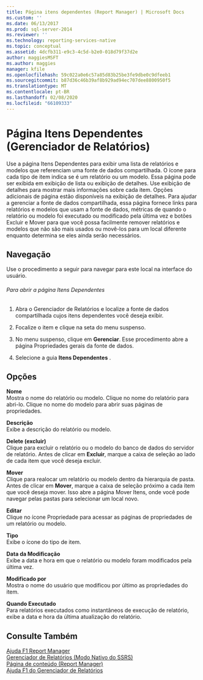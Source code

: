 ```yaml
---
title: Página itens dependentes (Report Manager) | Microsoft Docs
ms.custom: ''
ms.date: 06/13/2017
ms.prod: sql-server-2014
ms.reviewer: ''
ms.technology: reporting-services-native
ms.topic: conceptual
ms.assetid: 4dcfb311-e9c3-4c5d-b2e0-018d79f37d2e
author: maggiesMSFT
ms.author: maggies
manager: kfile
ms.openlocfilehash: 59c022a0e6c57a85d83b25be3fe9dbe0c9dfeeb1
ms.sourcegitcommit: b87d36c46b39af8b929ad94ec707dee8800950f5
ms.translationtype: MT
ms.contentlocale: pt-BR
ms.lasthandoff: 02/08/2020
ms.locfileid: "66109333"
---
```

# <a name="dependent-items-page-report-manager"></a>Página Itens Dependentes (Gerenciador de Relatórios)
  Use a página Itens Dependentes para exibir uma lista de relatórios e modelos que referenciam uma fonte de dados compartilhada. O ícone para cada tipo de item indica se é um relatório ou um modelo. Essa página pode ser exibida em exibição de lista ou exibição de detalhes. Use exibição de detalhes para mostrar mais informações sobre cada item. Opções adicionais de página estão disponíveis na exibição de detalhes. Para ajudar a gerenciar a fonte de dados compartilhada, essa página fornece links para relatórios e modelos que usam a fonte de dados, métricas de quando o relatório ou modelo foi executado ou modificado pela última vez e botões Excluir e Mover para que você possa facilmente remover relatórios e modelos que não são mais usados ou movê-los para um local diferente enquanto determina se eles ainda serão necessários.  
  
## <a name="navigation"></a>Navegação  
 Use o procedimento a seguir para navegar para este local na interface do usuário.  
  
###### <a name="to-open-the-dependent-items-page"></a>Para abrir a página Itens Dependentes  
  
1.  Abra o Gerenciador de Relatórios e localize a fonte de dados compartilhada cujos itens dependentes você deseja exibir.  
  
2.  Focalize o item e clique na seta do menu suspenso.  
  
3.  No menu suspenso, clique em **Gerenciar**. Esse procedimento abre a página Propriedades gerais da fonte de dados.  
  
4.  Selecione a guia **Itens Dependentes** .  
  
## <a name="options"></a>Opções  
 **Nome**  
 Mostra o nome do relatório ou modelo. Clique no nome do relatório para abri-lo. Clique no nome do modelo para abrir suas páginas de propriedades.  
  
 **Descrição**  
 Exibe a descrição do relatório ou modelo.  
  
 **Delete (excluir)**  
 Clique para excluir o relatório ou o modelo do banco de dados do servidor de relatório. Antes de clicar em **Excluir**, marque a caixa de seleção ao lado de cada item que você deseja excluir.  
  
 **Mover**  
 Clique para realocar um relatório ou modelo dentro da hierarquia de pasta. Antes de clicar em **Mover**, marque a caixa de seleção próximo a cada item que você deseja mover. Isso abre a página Mover Itens, onde você pode navegar pelas pastas para selecionar um local novo.  
  
 **Editar**  
 Clique no ícone Propriedade para acessar as páginas de propriedades de um relatório ou modelo.  
  
 **Tipo**  
 Exibe o ícone do tipo de item.  
  
 **Data da Modificação**  
 Exibe a data e hora em que o relatório ou modelo foram modificados pela última vez.  
  
 **Modificado por**  
 Mostra o nome do usuário que modificou por último as propriedades do item.  
  
 **Quando Executado**  
 Para relatórios executados como instantâneos de execução de relatório, exibe a data e hora da última atualização do relatório.  
  
## <a name="see-also"></a>Consulte Também  
 [Ajuda F1 Report Manager](../../2014/reporting-services/report-manager-f1-help.md)   
 [Gerenciador de Relatórios &#40;Modo Nativo do SSRS&#41;](../../2014/reporting-services/report-manager-ssrs-native-mode.md)   
 [Página de conteúdo &#40;Report Manager&#41;](../../2014/reporting-services/contents-page-report-manager.md)   
 [Ajuda F1 do Gerenciador de Relatórios](../../2014/reporting-services/report-manager-f1-help.md)  
  
  

